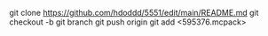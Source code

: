 git clone <https://github.com/hdoddd/5551/edit/main/README.md>
git checkout -b <hdoddd>
git branch <hdoddd>
git push origin <hdoddd>
git add <595376.mcpack>

